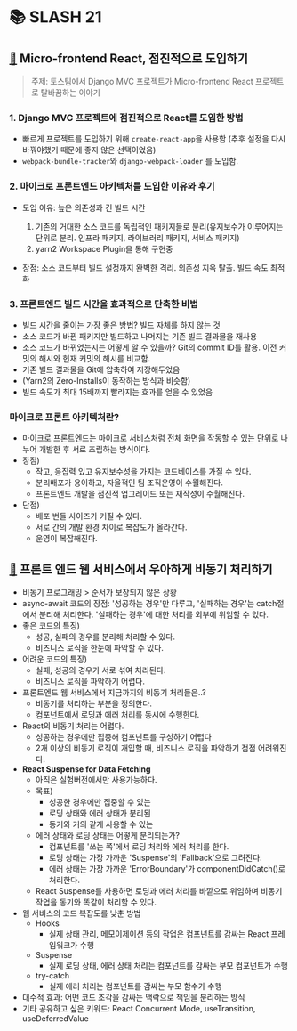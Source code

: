 # 📚 SLASH 21

##  [🔗](https://www.youtube.com/watch?v=DHPeeEvDbdo) Micro-frontend React, 점진적으로 도입하기

> 주제: 토스팀에서 Django MVC 프로젝트가 Micro-frontend React  프로젝트로 탈바꿈하는 이야기

### 1. Django MVC 프로젝트에 점진적으로 React를 도입한 방법

* 빠르게 프로젝트를 도입하기 위해 `create-react-app`을 사용함 (추후 설정을 다시 바꿔야했기 때문에 좋지 않은 선택이었음)
* `webpack-bundle-tracker`와 `django-webpack-loader` 를 도입함.

### 2. 마이크로 프론트엔드 아키텍처를 도입한 이유와 후기

* 도입 이유: 높은 의존성과 긴 빌드 시간
  1. 기존의 거대한 소스 코드를 독립적인 패키지들로 분리(유지보수가 이루어지는 단위로 분리. 인프라 패키지, 라이브러리 패키지, 서비스 패키지)
  2. yarn2 Workspace Plugin을 통해 구현중

* 장점: 소스 코드부터 빌드 설정까지 완벽한 격리. 의존성 지옥 탈출.  빌드 속도 최적화

### 3. 프론트엔드 빌드 시간을 효과적으로  단축한 비법

* 빌드 시간을 줄이는 가장 좋은 방법? 빌드 자체를 하지 않는 것
* 소스 코드가 바뀐 패키지만 빌드하고 나머지는 기존 빌드 결과물을 재사용
* 소스 코드가 바뀌었는지는 어떻게 알 수 있을까? Git의 commit ID를 활용. 이전 커밋의 해시와 현재 커밋의 해시를 비교함.
* 기존  빌드 결과물을 Git에 압축하여 저장해두었음
* (Yarn2의 Zero-Installs이 동작하는 방식과 비슷함)
* 빌드 속도가 최대 15배까지 빨라지는 효과를 얻을 수 있었음

### 마이크로 프론트 아키텍처란?

* 마이크로 프론트엔드는 마이크로  서비스처럼 전체 화면을 작동할 수 있는 단위로 나누어 개발한 후 서로 조립하는 방식이다.
* 장점)
  * 작고, 응집력 있고 유지보수성을 가지는 코드베이스를 가질 수 있다.
  * 분리배포가 용이하고, 자율적인 팀 조직운영이 수월해진다.
  * 프론트엔드 개발을 점진적 업그레이드 또는 재작성이 수월해진다.
* 단점)
  * 배포 번들 사이즈가 커질 수 있다.
  * 서로 간의 개발 환경 차이로 복잡도가 올라간다.
  * 운영이 복잡해진다.

## [🔗](https://www.youtube.com/watch?v=FvRtoViujGg&t=9s) 프론트 엔드 웹 서비스에서 우아하게 비동기 처리하기

* 비동기 프로그래밍 > 순서가 보장되지 않은 상황
* async-await 코드의 장점: '성공하는 경우'만 다루고, '실패하는 경우'는 catch절에서 분리해 처리한다. '실패하는 경우'에 대한 처리를 외부에 위임할 수 있다.
* 좋은 코드의 특징)
  * 성공, 실패의 경우를 분리해 처리할 수 있다.
  * 비즈니스 로직을 한눈에 파악할 수 있다.
* 어려운 코드의 특징)
  * 실패, 성공의 경우가 서로 섞여 처리된다.
  * 비즈니스 로직을 파악하기 어렵다.
* 프론트엔드 웹 서비스에서 지금까지의 비동기 처리들은..?
  * 비동기를 처리하는 부분을 정의한다.
  * 컴포넌트에서 로딩과 에러 처리를 동시에 수행한다.
* React의 비동기 처리는 어렵다.
  * 성공하는 경우에만 집중해 컴포넌트를 구성하기 어렵다
  * 2개 이상의 비동기 로직이 개입할 때, 비즈니스 로직을 파악하기 점점 어려워진다.
* **React Suspense for Data Fetching**
  * 아직은 실험버전에서만 사용가능하다.
  * 목표)
    * 성공한 경우에만 집중할 수 있는
    * 로딩 상태와 에러 상태가 분리된
    * 동기와 거의  같게 사용할 수 있는
  * 에러 상태와 로딩 상태는 어떻게 분리되는가?
    * 컴포넌트를 '쓰는 쪽'에서 로딩 처리와 에러 처리를 한다.
    * 로딩 상태는 가장 가까운 'Suspense'의 'Fallback'으로 그려진다.
    * 에러 상태는 가장 가까운 'ErrorBoundary'가 componentDidCatch()로 처리한다.
  * React Suspense를 사용하면 로딩과 에러 처리를 바깥으로 위임하며 비동기 작업을 동기와 똑같이 처리할 수 있다.
* 웹 서비스의 코드 복잡도를 낮춘 방법
  * Hooks
    * 실제 상태 관리, 메모이제이션 등의 작업은 컴포넌트를 감싸는 React 프레임워크가 수행
  * Suspense
    * 실제 로딩 상태, 에러 상태 처리는 컴포넌트를 감싸는 부모 컴포넌트가 수행
  * try-catch
    * 실제 에러 처리는 컴포넌트를 감싸는 부모 함수가 수행
* 대수적 효과: 어떤 코드 조각을 감싸는 맥락으로 책임을 분리하는 방식
* 기타 공유하고 싶은 키워드: React Concurrent Mode, useTransition, useDeferredValue